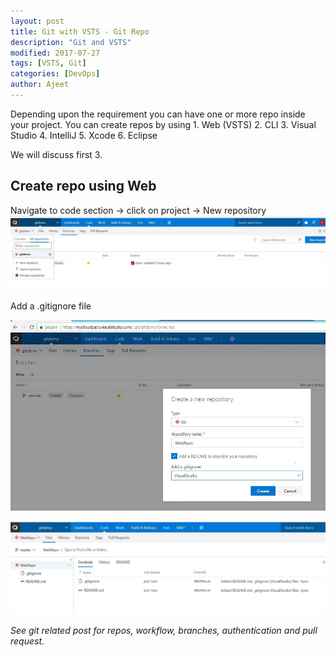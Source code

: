 ```yaml
---
layout: post
title: Git with VSTS - Git Repo
description: "Git and VSTS"
modified: 2017-07-27
tags: [VSTS, Git]
categories: [DevOps]
author: Ajeet
---
```

Depending upon the requirement you can have one or more repo inside your project. You can create repos by using
	1. Web (VSTS)
	2. CLI
	3. Visual Studio
	4. IntelliJ
	5. Xcode
	6. Eclipse
	
We will discuss first 3.

## Create repo using Web

Navigate to code section -> click on project  -> New repository
![### New repository](/images/posts/gitwithvsts/createrepo.JPG)

Add a .gitignore file

![](/images/posts/gitwithvsts/repo1.JPG)

![](/images/posts/gitwithvsts/repo2.JPG)

*See git related post for repos, workflow, branches, authentication and pull request.*